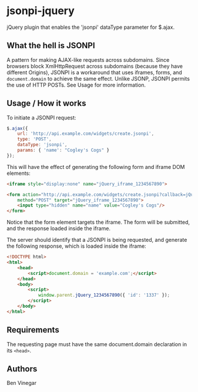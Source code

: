 jsonpi-jquery
=============

jQuery plugin that enables the 'jsonpi' dataType parameter for $.ajax.


What the hell is JSONPI
-----------------------

A pattern for making AJAX-like requests across subdomains. Since browsers block XmlHttpRequest across 
subdomains (because they have different Origins), JSONPI is a workaround that uses iframes, forms, and 
```document.domain``` to achieve the same effect. Unlike JSONP, JSONPI permits the use of HTTP POSTs. 
See Usage for more information.

Usage / How it works
--------------------

To initiate a JSONPI request:

```javascript
$.ajax({
    url: 'http://api.example.com/widgets/create.jsonpi',
    type: 'POST',
    dataType: 'jsonpi',
    params: { 'name': "Cogley's Cogs" }
});
```

This will have the effect of generating the following form and iframe DOM elements:

```html
<iframe style="display:none" name="jQuery_iframe_1234567890">

<form action="http://api.example.com/widgets/create.jsonpi?callback=jQuery_1234567890"
    method="POST" target="jQuery_iframe_1234567890">
    <input type="hidden" name="name" value="Cogley's Cogs"/>
</form>
```

Notice that the form element targets the iframe. The form will be submitted, and the response
loaded inside the iframe.

The server should identify that a JSONPI is being requested, and generate the following response, 
which is loaded inside the iframe:

```html
<!DOCTYPE html>
<html>
    <head>
        <script>document.domain = 'example.com';</script>
    </head>
    <body>
        <script>
            window.parent.jQuery_1234567890({ 'id': '1337' });
        </script>
    </body>
</html>
```

Requirements
------------

The requesting page must have the same document.domain declaration in its ```<head>```.

Authors
-------

Ben Vinegar